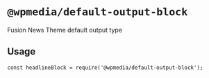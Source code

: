# `@wpmedia/default-output-block`

Fusion News Theme default output type

## Usage

```
const headlineBlock = require('@wpmedia/default-output-block');
```
